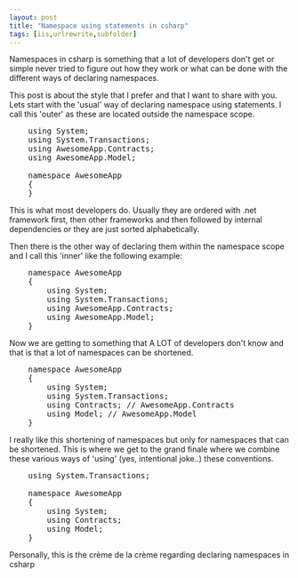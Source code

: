 ```yaml
---
layout: post
title: "Namespace using statements in csharp"
tags: [iis,urlrewrite,subfolder]
---
```


Namespaces in csharp is something that a lot of developers don't get or simple never tried to figure out how they work or what can be done with the different ways of declaring namespaces.

This post is about the style that I prefer and that I want to share with you. Lets start with the 'usual' way of declaring namespace using statements. I call this 'outer' as these are located outside the namespace scope.

<pre class="brush: c#">
	using System;
	using System.Transactions;
	using AwesomeApp.Contracts;
	using AwesomeApp.Model;

	namespace AwesomeApp
	{
	}
</pre>

This is what most developers do. Usually they are ordered with .net framework first, then other frameworks and then followed by internal dependencies or they are just sorted alphabetically.

Then there is the other way of declaring them within the namespace scope and I call this 'inner' like the following example:

<pre class="brush: c#">
	namespace AwesomeApp
	{
		using System;
		using System.Transactions;
		using AwesomeApp.Contracts;
		using AwesomeApp.Model;
	}
</pre>

Now we are getting to something that A LOT of developers don't know and that is that a lot of namespaces can be shortened.

<pre class="brush: c#">
	namespace AwesomeApp
	{
		using System;
		using System.Transactions;
		using Contracts; // AwesomeApp.Contracts
		using Model; // AwesomeApp.Model
	}
</pre>

I really like this shortening of namespaces but only for namespaces that can be shortened. This is where we get to the grand finale where we combine these various ways of 'using' (yes, intentional joke..) these conventions.

<pre class="brush: c#">
	using System.Transactions;

	namespace AwesomeApp
	{
		using System;
		using Contracts;
		using Model;
	}
</pre>

Personally, this is the crème de la crème regarding declaring namespaces in csharp